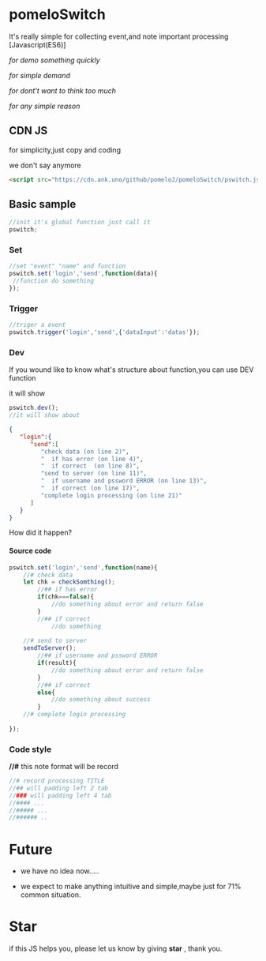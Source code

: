 # pomeloSwitch
 It's really simple for collecting event,and note important processing [Javascript(ES6)]

*for demo something quickly*

*for simple demand*

*for dont't want to think too much*

*for any simple reason*

## CDN JS
for simplicity,just copy and coding

we don't say anymore
```HTML
<script src="https://cdn.ank.uno/github/pomeloJ/pomeloSwitch/pswitch.js"></script>
```

## Basic sample

```javascript
//init it's global function just call it
pswitch;
```
### Set

```javascript
//set "event" "name" and function
pswitch.set('login','send',function(data){
 //function do something
});

```

### Trigger

```javascript
//triger a event
pswitch.trigger('login','send',{'dataInput':'datas'});
```

### Dev

If you wound like to know what's structure about function,you can use DEV function

it will show
```javascript
pswitch.dev();
//it will show about 
```

```JSON
{
   "login":{
      "send":[
         "check data (on line 2)",
         "  if has error (on line 4)",
         "  if correct  (on line 8)",
         "send to server (on line 11)",
         "  if username and pssword ERROR (on line 13)",
         "  if correct (on line 17)",
         "complete login processing (on line 21)"
      ]
   }
}
```
How did it happen?
#### Source code
```javascript
pswitch.set('login','send',function(name){
    //# check data
    let chk = checkSomthing();
        //## if has error
        if(chk===false){
            //do something about error and return false
        }
        //## if correct 
            //do something
    
    //# send to server
    sendToServer();
        //## if username and pssword ERROR
        if(result){
            //do something about error and return false
        }
        //## if correct
        else{
            //do something about success
        }
    //# complete login processing
    
});
```
### Code style

__//#__  this note format will be record
```javascript
//# record processing TITLE
//## will padding left 2 tab
//### will padding left 4 tab
//#### ...
//##### ...
//###### ..
```

# Future
* we have no idea now.....

* we expect to make anything intuitive and simple,maybe just for 71% common situation.

# Star
if this JS helps you, please let us know by giving **star** , thank you.
